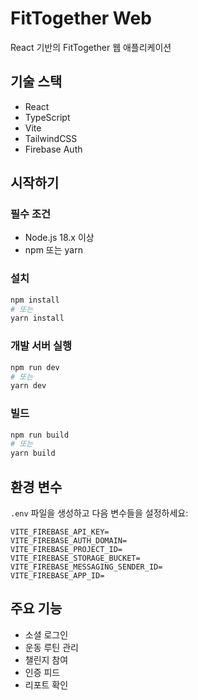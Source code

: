 # FitTogether Web

React 기반의 FitTogether 웹 애플리케이션

## 기술 스택

- React
- TypeScript
- Vite
- TailwindCSS
- Firebase Auth

## 시작하기

### 필수 조건

- Node.js 18.x 이상
- npm 또는 yarn

### 설치

```bash
npm install
# 또는
yarn install
```

### 개발 서버 실행

```bash
npm run dev
# 또는
yarn dev
```

### 빌드

```bash
npm run build
# 또는
yarn build
```

## 환경 변수

`.env` 파일을 생성하고 다음 변수들을 설정하세요:

```
VITE_FIREBASE_API_KEY=
VITE_FIREBASE_AUTH_DOMAIN=
VITE_FIREBASE_PROJECT_ID=
VITE_FIREBASE_STORAGE_BUCKET=
VITE_FIREBASE_MESSAGING_SENDER_ID=
VITE_FIREBASE_APP_ID=
```

## 주요 기능

- 소셜 로그인
- 운동 루틴 관리
- 챌린지 참여
- 인증 피드
- 리포트 확인
